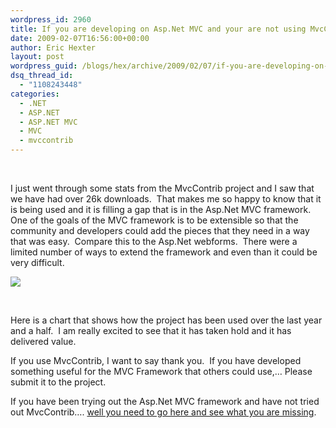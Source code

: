 ```yaml
---
wordpress_id: 2960
title: If you are developing on Asp.Net MVC and your are not using MvcContrib….. What is wrong with you?
date: 2009-02-07T16:56:00+00:00
author: Eric Hexter
layout: post
wordpress_guid: /blogs/hex/archive/2009/02/07/if-you-are-developing-on-asp-net-mvc-and-your-are-not-using-mvccontrib-what-is-wrong-with-you.aspx
dsq_thread_id:
  - "1108243448"
categories:
  - .NET
  - ASP.NET
  - ASP.NET MVC
  - MVC
  - mvccontrib
---
```

&nbsp;

I just went through some stats from the MvcContrib project and I saw that we have had over 26k downloads.&nbsp; That makes me so happy to know that it is being used and it is filling a gap that is in the Asp.Net MVC framework.&nbsp; One of the goals of the MVC framework is to be extensible so that the community and developers could add the pieces that they need in a way that was easy.&nbsp; Compare this to the Asp.Net webforms.&nbsp; There were a limited number of ways to extend the framework and even than it could be very difficult.&nbsp;

![](//lostechies.com/erichexter/files/2011/03/mvccontrib-downloads.png)

&nbsp;

Here is a chart that shows how the project has been used over the last year and a half.&nbsp; I am really excited to see that it has taken hold and it has delivered value. 

If you use MvcContrib, I want to say thank you.&nbsp; If you have developed something useful for the MVC Framework that others could use,&hellip; Please submit it to the project.&nbsp; 

If you have been trying out the Asp.Net MVC framework and have not tried out MvcContrib&hellip;. <a target="_blank" href="http://mvccontrib.org">well you need to go here and see what you are missing</a>.
